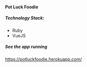 #### Pot Luck Foodie

##### Technology Stack:
* Ruby
* VueJS

##### See the app running
https://potluckfoodie.herokuapp.com/